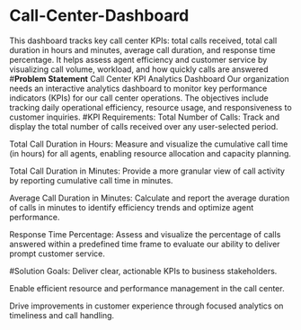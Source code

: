 # Call-Center-Dashboard
This dashboard tracks key call center KPIs: total calls received, total call duration in hours and minutes, average call duration, and response time percentage. It helps assess agent efficiency and customer service by visualizing call volume, workload, and how quickly calls are answered
#**Problem Statement**
Call Center KPI Analytics Dashboard
Our organization needs an interactive analytics dashboard to monitor key performance indicators (KPIs) for our call center operations. The objectives include tracking daily operational efficiency, resource usage, and responsiveness to customer inquiries.
#KPI Requirements:
Total Number of Calls: Track and display the total number of calls received over any user-selected period.

Total Call Duration in Hours: Measure and visualize the cumulative call time (in hours) for all agents, enabling resource allocation and capacity planning.

Total Call Duration in Minutes: Provide a more granular view of call activity by reporting cumulative call time in minutes.

Average Call Duration in Minutes: Calculate and report the average duration of calls in minutes to identify efficiency trends and optimize agent performance.

Response Time Percentage: Assess and visualize the percentage of calls answered within a predefined time frame to evaluate our ability to deliver prompt customer service.

#Solution Goals:
Deliver clear, actionable KPIs to business stakeholders.

Enable efficient resource and performance management in the call center.

Drive improvements in customer experience through focused analytics on timeliness and call handling.
